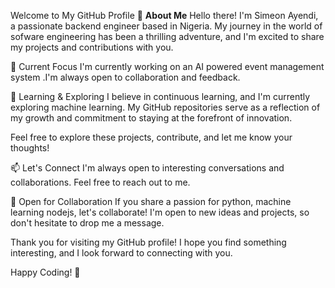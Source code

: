 Welcome to My GitHub Profile 👋
**About Me**
Hello there! I'm Simeon Ayendi, a passionate backend engineer based in Nigeria. My journey in the world of sofware engineering has been a thrilling adventure, and I'm excited to share my projects and contributions with you.

🔭 Current Focus
I'm currently working on an AI powered event management system .I'm always open to collaboration and feedback.

🌱 Learning & Exploring
I believe in continuous learning, and I'm currently exploring machine learning. My GitHub repositories serve as a reflection of my growth and commitment to staying at the forefront of innovation.



Feel free to explore these projects, contribute, and let me know your thoughts!

📫 Let's Connect
I'm always open to interesting conversations and collaborations. Feel free to reach out to me.

🤝 Open for Collaboration
If you share a passion for python, machine learning nodejs, let's collaborate! I'm open to new ideas and projects, so don't hesitate to drop me a message.



Thank you for visiting my GitHub profile! I hope you find something interesting, and I look forward to connecting with you.

Happy Coding! 🚀
